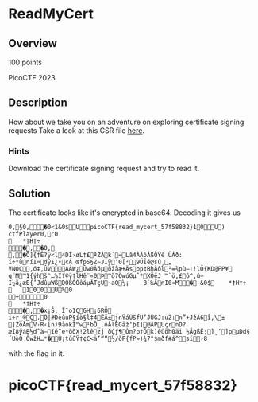 # ReadMyCert #
## Overview ##
100 points

PicoCTF 2023
## Description ##
How about we take you on an adventure on exploring certificate signing requests
Take a look at this CSR file [here](https://artifacts.picoctf.net/c/423/readmycert.csr).
### Hints ###
Download the certificate signing request and try to read it.
## Solution ##
The certificate looks like it's encrypted in base64. Decoding it gives us
```
0‚§0‚�0<1&0$UpicoCTF{read_mycert_57f58832}10U)	ctfPlayer0‚"0
	*†H†÷
�‚�0‚
‚�Ö]{†Ê?ÿ<l4DÍ›øL†£ªZÀk´=Lâ4ÀÄôÂßÒÝê ÙÁð:
í÷*ùníI¤dÿ£¿•¢Á œfpS§Z~JIÿ’0[²9ÜÎé@sû¸„ ¥NOÇ‚ó‡,ÛVÁÀW¿Ûw0Áóµöžåæ+Äsþp¢BhÂôl²=¾pù–‹!lÖ{KD@FP¥ q¨M™1{ýhš°…%Íf©ÿ†lHê¨«0Þ™õ7ÖwúGµˆ*XÕëJ ™`ö,£ô^,û—I½ã¿æE{’JdûµWßDÖßÒÓôáµÃTçU~aQ½¡	B`‰ÄnI0«M� &0$	*†H†÷
	100U%0
+0
	*†H†÷
�‚�x¡Š, Ï¯o1ÇGH¡6RÕ
i÷r_®Ç.Õ|#DèûuP§íò§l‡4ËÄ±jnŸáÙSfU’JÛGJ:uZ:n”+JžÀ6î,\±	]ŽöÂmV·R‹[n)9åókÌ™w¹bÔ_.õÂlÊGåž‘þI]@ÀPUçrnD?æÍ8ÿáB½dˆà–íé˜e*õõX!2lêzj ðÇƒ¶Òn?p†Õk)êüöh0äi ½ÅgßË;]¸‘]pµDd§´UòÔ ÔwžH…*�Ù¡tùûŸ†¢C<ä’““½/õF{fP»)¾7"$mðf#á^sï›8
```
with the flag in it. 
# picoCTF{read_mycert_57f58832}
